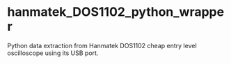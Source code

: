 # hanmatek_DOS1102_python_wrapper
Python data extraction from Hanmatek DOS1102 cheap entry level oscilloscope using its USB port.
